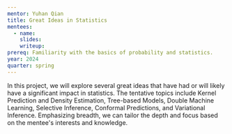 ```yaml
---
mentor: Yuhan Qian
title: Great Ideas in Statistics
mentees:
  - name:
    slides:
    writeup:
prereq: Familiarity with the basics of probability and statistics.
year: 2024
quarter: spring
---
```

In this project, we will explore several great ideas that have had or will likely have a significant impact in statistics. The tentative topics include Kernel Prediction and Density Estimation, Tree-based Models, Double Machine Learning, Selective Inference, Conformal Predictions, and Variational Inference. Emphasizing breadth, we can tailor the depth and focus based on the mentee's interests and knowledge.